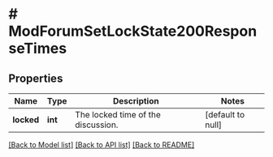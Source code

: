 # # ModForumSetLockState200ResponseTimes

## Properties

Name | Type | Description | Notes
------------ | ------------- | ------------- | -------------
**locked** | **int** | The locked time of the discussion. | [default to null]

[[Back to Model list]](../../README.md#models) [[Back to API list]](../../README.md#endpoints) [[Back to README]](../../README.md)
